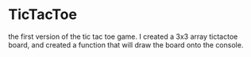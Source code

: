 # TicTacToe

the first version of the tic tac toe game. I created a 3x3 array tictactoe board, and created a function that will draw the board onto the console.
